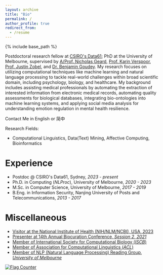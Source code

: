 ```yaml
---
layout: archive
title: "Bio"
permalink: /
author_profile: true
redirect_from:
  - /resume
---
```


{% include base_path %}

Postdoctoral research fellow at [CSIRO's Data61](https://www.csiro.au); PhD at the University of Melbourne, supervised by [A/Prof. Nicholas Geard](https://sites.google.com/site/nicgeard), [Prof. Karin Verspoor](https://scholar.google.com/citations?hl=en&user=dUxHnbcAAAAJ), [Prof. Justin Zobel](https://scholar.google.com/citations?user=uEHvqE8AAAAJ&hl=en), and [Dr. Benjamin Goudey](https://scholar.google.com.au/citations?user=OiHpCBoAAAAJ&hl=en). My research focuses on utilizing computational techniques like machine learning and natural language processing to tackle real-world challenges within broad scientific domain, including psychology, biology, and healthcare. My background includes assisting medical professionals by automating the extraction of interested information from electronic medical records, automating quality assessments for biological databases, integrating bio-ontologies into machine learning systems, and applying social media analysis for understanding emotion regulation in mental health resilience.

Contact Me in
English or 简中

Research Fields:
* Computational Linguistics, Data(Text) Mining, Affective Computing, Bioinformatics

Experience
======
* Postdoc @ CSIRO's Data61, Sydney, *2023 - present*
* Ph.D. in Computing (*NLProc*), University of Melbourne, *2020 - 2023*
* M.Sc. in Computer Science, University of Melbourne, *2017 - 2019*
* B.Eng. in Information Security, Nanjing University of Posts and Telecommunications, *2013 - 2017*
  
Miscellaneous
======
* [Visitor at the National Institute of Health (NIH/NLM/NCBI), USA, 2023](https://www.ncbi.nlm.nih.gov/research/bionlp/)
* [Presenter at 14th Annual Biocuration Conference, *Session 2, 2021*](https://www.biocuration.org/14th-annual-biocuration-conference-virtual/)
* [Member of International Society for Computational Biology (*ISCB*)](https://www.iscb.org/index.php)
* [Member of Association for Computational Linguistics (*ACL*)](https://www.aclweb.org/portal/)
* [Member of NLP (Natural Language Processing) Reading Group, *University of Melbourne*](https://cis.unimelb.edu.au/research/artificial-intelligence/research/Natural-Language-Processing)

<a href="https://info.flagcounter.com/2o8I"><img src="https://s01.flagcounter.com/count/2o8I/bg_FFFFFF/txt_000000/border_FFFFFF/columns_5/maxflags_12/viewers_Hits/labels_0/pageviews_1/flags_0/percent_0/" alt="Flag Counter" border="0"></a>
